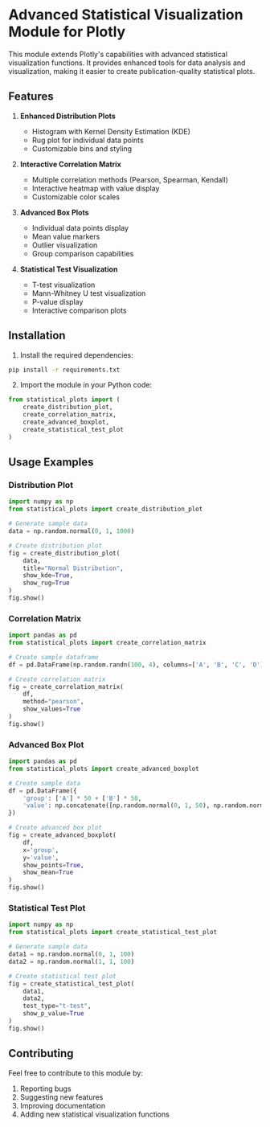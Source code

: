 # Advanced Statistical Visualization Module for Plotly

This module extends Plotly's capabilities with advanced statistical visualization functions. It provides enhanced tools for data analysis and visualization, making it easier to create publication-quality statistical plots.

## Features

1. **Enhanced Distribution Plots**
   - Histogram with Kernel Density Estimation (KDE)
   - Rug plot for individual data points
   - Customizable bins and styling

2. **Interactive Correlation Matrix**
   - Multiple correlation methods (Pearson, Spearman, Kendall)
   - Interactive heatmap with value display
   - Customizable color scales

3. **Advanced Box Plots**
   - Individual data points display
   - Mean value markers
   - Outlier visualization
   - Group comparison capabilities

4. **Statistical Test Visualization**
   - T-test visualization
   - Mann-Whitney U test visualization
   - P-value display
   - Interactive comparison plots

## Installation

1. Install the required dependencies:
```bash
pip install -r requirements.txt
```

2. Import the module in your Python code:
```python
from statistical_plots import (
    create_distribution_plot,
    create_correlation_matrix,
    create_advanced_boxplot,
    create_statistical_test_plot
)
```

## Usage Examples

### Distribution Plot
```python
import numpy as np
from statistical_plots import create_distribution_plot

# Generate sample data
data = np.random.normal(0, 1, 1000)

# Create distribution plot
fig = create_distribution_plot(
    data,
    title="Normal Distribution",
    show_kde=True,
    show_rug=True
)
fig.show()
```

### Correlation Matrix
```python
import pandas as pd
from statistical_plots import create_correlation_matrix

# Create sample dataframe
df = pd.DataFrame(np.random.randn(100, 4), columns=['A', 'B', 'C', 'D'])

# Create correlation matrix
fig = create_correlation_matrix(
    df,
    method="pearson",
    show_values=True
)
fig.show()
```

### Advanced Box Plot
```python
import pandas as pd
from statistical_plots import create_advanced_boxplot

# Create sample data
df = pd.DataFrame({
    'group': ['A'] * 50 + ['B'] * 50,
    'value': np.concatenate([np.random.normal(0, 1, 50), np.random.normal(1, 1, 50)])
})

# Create advanced box plot
fig = create_advanced_boxplot(
    df,
    x='group',
    y='value',
    show_points=True,
    show_mean=True
)
fig.show()
```

### Statistical Test Plot
```python
import numpy as np
from statistical_plots import create_statistical_test_plot

# Generate sample data
data1 = np.random.normal(0, 1, 100)
data2 = np.random.normal(1, 1, 100)

# Create statistical test plot
fig = create_statistical_test_plot(
    data1,
    data2,
    test_type="t-test",
    show_p_value=True
)
fig.show()
```

## Contributing

Feel free to contribute to this module by:
1. Reporting bugs
2. Suggesting new features
3. Improving documentation
4. Adding new statistical visualization functions

